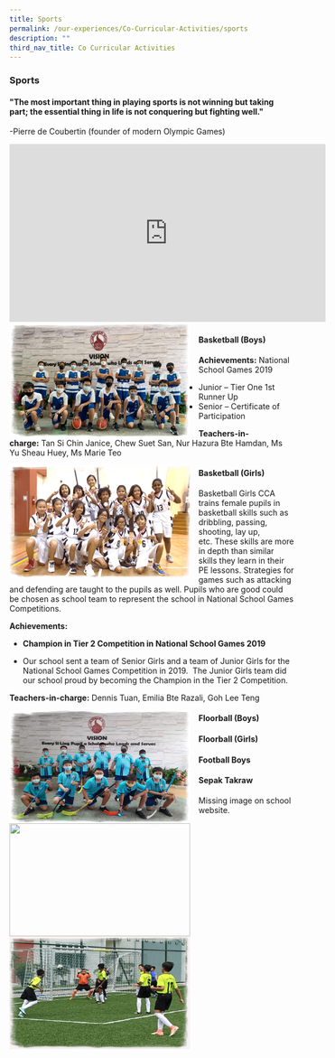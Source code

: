```yaml
---
title: Sports
permalink: /our-experiences/Co-Curricular-Activities/sports
description: ""
third_nav_title: Co Curricular Activities
---
```

### Sports

#### "The most important thing in playing sports is not winning but taking part; the essential thing in life is not conquering but fighting well."

\-Pierre de Coubertin (founder of modern Olympic Games)

<iframe width="560" height="315" src="https://www.youtube.com/embed/EnTPUv5asxU" title="YouTube video player" frameborder="0" allow="accelerometer; autoplay; clipboard-write; encrypted-media; gyroscope; picture-in-picture" allowfullscreen></iframe>

<img src="/images/cca10.png" style="width:320px;height:200px;margin-right:15px;" align = "left"> 

#### Basketball (Boys)

**Achievements:** National School Games 2019 

*   Junior – Tier One 1st Runner Up
*   Senior – Certificate of Participation

**Teachers-in-charge:** Tan Si Chin Janice, Chew Suet San, Nur Hazura Bte Hamdan, Ms Yu Sheau Huey, Ms Marie Teo

<img src="/images/cca11.png" style="width:320px;height:200px;margin-right:15px;" align = "left"> 

#### Basketball (Girls)

Basketball Girls CCA trains female pupils in basketball skills such as dribbling, passing, shooting, lay up, etc. These skills are more in depth than similar skills they learn in their PE lessons. Strategies for games such as attacking and defending are taught to the pupils as well. Pupils who are good could be chosen as school team to represent the school in National School Games Competitions.

**Achievements:** 

*   **Champion in Tier 2 Competition in National School Games 2019**

*   Our school sent a team of Senior Girls and a team of Junior Girls for the National School Games Competition in 2019.  The Junior Girls team did our school proud by becoming the Champion in the Tier 2 Competition.

**Teachers-in-charge:** Dennis Tuan, Emilia Bte Razali, Goh Lee Teng

<img src="/images/cca12.png" style="width:320px;height:200px;margin-right:15px;" align = "left"> 

#### Floorball (Boys)

<img src="/images/cca13.png" style="width:320px;height:200px;margin-right:15px;" align = "left"> 

#### Floorball (Girls)

<img src="/images/cca14.png" style="width:320px;height:200px;margin-right:15px;" align = "left"> 

#### Football Boys


#### Sepak Takraw

Missing image on school website.